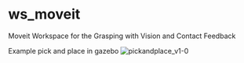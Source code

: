 # ws_moveit
Moveit Workspace for the Grasping with Vision and Contact Feedback

Example pick and place in gazebo
![pickandplace_v1-0](https://github.com/user-attachments/assets/4a3418b6-7d9d-40cb-a257-c3a6bbaf0120)
